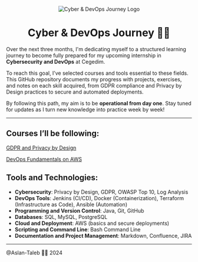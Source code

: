 <p align="center">
  <img width="" src="https://media.giphy.com/media/jzHFPlw89eTqU/giphy.gif" align="center" alt="Cyber & DevOps Journey Logo" />
  <h1 align="center">Cyber & DevOps Journey 🔐🚀</h1>
</p>

Over the next three months, I'm dedicating myself to a structured learning journey to become fully prepared for my upcoming internship in **Cybersecurity and DevOps** at Cegedim.

To reach this goal, I’ve selected courses and tools essential to these fields. This GitHub repository documents my progress with projects, exercises, and notes on each skill acquired, from GDPR compliance and Privacy by Design practices to secure and automated deployments.

By following this path, my aim is to be **operational from day one**. Stay tuned for updates as I turn new knowledge into practice week by week!

---

## Courses I’ll be following:  
[GDPR and Privacy by Design](https://atelier-rgpd.cnil.fr/)  

[DevOps Fundamentals on AWS](https://www.udemy.com/course/devops-fundamentals-aws/learn/lecture/20541420?start=0#overview)

## Tools and Technologies:

- **Cybersecurity**: Privacy by Design, GDPR, OWASP Top 10, Log Analysis
- **DevOps Tools**: Jenkins (CI/CD), Docker (Containerization), Terraform (Infrastructure as Code), Ansible (Automation)
- **Programming and Version Control**: Java, Git, GitHub
- **Databases**: SQL, MySQL, PostgreSQL
- **Cloud and Deployment**: AWS (basics and secure deployments)
- **Scripting and Command Line**: Bash Command Line
- **Documentation and Project Management**: Markdown, Confluence, JIRA

---

@Aslan-Taleb 🔐🚀 2024
